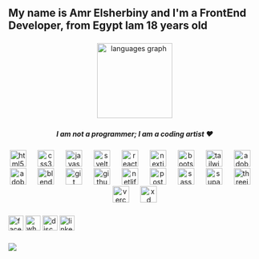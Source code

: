 <h2 align="left">My name is Amr Elsherbiny and I'm a FrontEnd Developer, from Egypt Iam 18 years old</h2>

###

<div align="center">
  <img src="https://github-readme-stats.vercel.app/api/top-langs?username=AmrElsherbiny88&locale=en&hide_title=false&layout=compact&card_width=320&langs_count=5&theme=dracula&hide_border=false" height="150" alt="languages graph"  />
</div>

###

<h5 align="center">I am not a programmer; I am a coding artist ❤️</h5>

###

<div align="center">
  <img src="https://img.shields.io/badge/HTML5-E34F26?logo=html5&logoColor=white&style=for-the-badge" height="33" alt="html5 logo"  />
  <img width="15" />
  <img src="https://img.shields.io/badge/CSS3-1572B6?logo=css3&logoColor=white&style=for-the-badge" height="33" alt="css3 logo"  />
  <img width="15" />
  <img src="https://img.shields.io/badge/JavaScript-F7DF1E?logo=javascript&logoColor=black&style=for-the-badge" height="33" alt="javascript logo"  />
  <img width="15" />
  <img src="https://img.shields.io/badge/Svelte-FF3E00?logo=svelte&logoColor=white&style=for-the-badge" height="33" alt="svelte logo"  />
  <img width="15" />
  <img src="https://img.shields.io/badge/React-61DAFB?logo=react&logoColor=black&style=for-the-badge" height="33" alt="react logo"  />
  <img width="15" />
  <img src="https://img.shields.io/badge/Next.js-000000?logo=nextdotjs&logoColor=white&style=for-the-badge" height="33" alt="nextjs logo"  />
  <img width="15" />
  <img src="https://cdn.jsdelivr.net/gh/devicons/devicon/icons/bootstrap/bootstrap-original.svg" height="33" alt="bootstrap logo"  />
  <img width="15" />
  <img src="https://skillicons.dev/icons?i=tailwind" height="33" alt="tailwindcss logo"  />
  <img width="15" />
  <img src="https://skillicons.dev/icons?i=ai" height="33" alt="adobeillustrator logo"  />
  <img width="15" />
  <img src="https://skillicons.dev/icons?i=ps" height="33" alt="adobephotoshop logo"  />
  <img width="15" />
  <img src="https://skillicons.dev/icons?i=blender" height="33" alt="blender logo"  />
  <img width="15" />
  <img src="https://skillicons.dev/icons?i=git" height="33" alt="git logo"  />
  <img width="15" />
  <img src="https://skillicons.dev/icons?i=github" height="33" alt="github logo"  />
  <img width="15" />
  <img src="https://skillicons.dev/icons?i=netlify" height="33" alt="netlify logo"  />
  <img width="15" />
  <img src="https://skillicons.dev/icons?i=postman" height="33" alt="postman logo"  />
  <img width="15" />
  <img src="https://skillicons.dev/icons?i=sass" height="33" alt="sass logo"  />
  <img width="15" />
  <img src="https://skillicons.dev/icons?i=supabase" height="33" alt="supabase logo"  />
  <img width="15" />
  <img src="https://skillicons.dev/icons?i=threejs" height="33" alt="threejs logo"  />
  <img width="15" />
  <img src="https://skillicons.dev/icons?i=vercel" height="33" alt="vercel logo"  />
  <img width="15" />
  <img src="https://skillicons.dev/icons?i=xd" height="33" alt="xd logo"  />
</div>

###

<div align="left">
  <img src="https://img.shields.io/static/v1?message=Facebook&logo=facebook&label=&color=1877F2&logoColor=white&labelColor=&style=for-the-badge" height="30" alt="facebook logo"  />
  <img src="https://img.shields.io/static/v1?message=Whatsapp&logo=whatsapp&label=&color=25D366&logoColor=white&labelColor=&style=for-the-badge" height="30" alt="whatsapp logo"  />
  <img src="https://img.shields.io/static/v1?message=Discord&logo=discord&label=&color=7289DA&logoColor=white&labelColor=&style=for-the-badge" height="30" alt="discord logo"  />
  <img src="https://img.shields.io/static/v1?message=LinkedIn&logo=linkedin&label=&color=0077B5&logoColor=white&labelColor=&style=for-the-badge" height="30" alt="linkedin logo"  />
</div>

###

<div align="left">
  <img src="https://visitor-badge.laobi.icu/badge?page_id=AmrElsherbiny88.AmrElsherbiny88&"  />
</div>

###